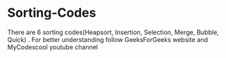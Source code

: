 # Sorting-Codes
There are 6 sorting codes(Heapsort, Insertion, Selection, Merge, Bubble, Quick)   .   For better understanding follow GeeksForGeeks website and MyCodescool youtube channel
